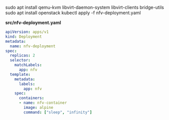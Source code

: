 sudo apt install qemu-kvm libvirt-daemon-system libvirt-clients bridge-utils
   sudo apt install openstack
   kubectl apply -f nfv-deployment.yaml

   
**src/nfv-deployment.yaml**
```yaml
apiVersion: apps/v1
kind: Deployment
metadata:
  name: nfv-deployment
spec:
  replicas: 2
  selector:
    matchLabels:
      app: nfv
  template:
    metadata:
      labels:
        app: nfv
    spec:
      containers:
      - name: nfv-container
        image: alpine
        command: ["sleep", "infinity"]

